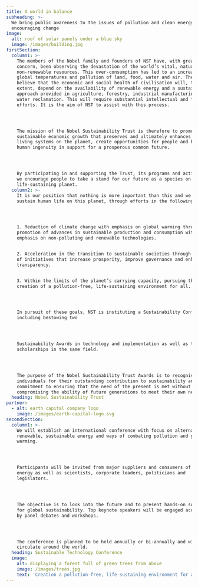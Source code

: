 ```yaml
---
title: A world in balance
subheading: >-
  We bring public awareness to the issues of pollution and clean energy and
  encouraging change
image:
  alt: roof of solar panels under a blue sky
  image: /images/building.jpg
firstSection:
  column1: >-
    The members of the Nobel family and founders of NST have, with great
    concern, been observing the devastation of the world’s vital, natural and
    non-renewable resources. This over-consumption has led to an increase in
    global temperatures and pollution of land, food, water and air. The founders
    believe that the economic and social health of civilisation will, to a large
    extent, depend on the availability of renewable energy and a sustainable
    approach provided in agriculture, forestry, industrial manufacturing and
    water reclamation. This will require substantial intellectual and financial
    efforts. It is the aim of NST to assist with this process.




    The mission of the Nobel Sustainability Trust is therefore to promote a
    sustainable economic growth that preserves and ultimately enhances the
    living systems on the planet, create opportunities for people and harness
    human ingenuity in support for a prosperous common future.




    By participating in and supporting the Trust, its programs and activities,
    we encourage people to take a stand for our future as a species on a
    life-sustaining planet.
  column2: >-
    It is our position that nothing is more important than this and we want to
    sustain human life on this planet, through efforts in the following areas:




    1. Reduction of climate change with emphasis on global warming through the
    promotion of advances in sustainable production and consumption with
    emphasis on non-polluting and renewable technologies.


    2. Acceleration in the transition to sustainable societies through promotion
    of initiatives that increase prosperity, improve governance and enhance
    transparency.


    3. Within the limits of the planet’s carrying capacity, pursuing the
    creation of a pollution-free, life-sustaining environment for all.




    In pursuit of these goals, NST is instituting a Sustainability Conference
    including bestowing two




    Sustainability Awards in technology and implementation as well as two
    scholarships in the same field.




    The purpose of the Nobel Sustainability Trust Awards is to recognise
    individuals for their outstanding contribution to sustainability and a
    commitment to ensuring that the need of the present is met without
    compromising the ability of future generations to meet their own needs.
  heading: Nobel Sustainability Trust
partner:
  - alt: earth capital company logo
    image: /images/earth-capital-logo.svg
secondSection:
  column1: >-
    We will establish an international conference with focus on alternative,
    renewable, sustainable energy and ways of combating pollution and global
    warming.




    Participants will be invited from major suppliers and consumers of such
    energy as well as scientists, corporate leaders, politicians and
    legislators.




    The objective is to look into the future and to present hands-on solutions
    for global sustainability. Top keynote speakers will be engaged accompanied
    by panel debates and workshops.




    The conference is planned to be held annually or bi-annually and will
    circulate around the world.
  heading: Sustainable Technology Conference
  image:
    alt: displaying a forest full of green trees from above
    image: /images/trees.jpg
    text: 'Creation a pollution-free, life-sustaining environment for all'
---
```


